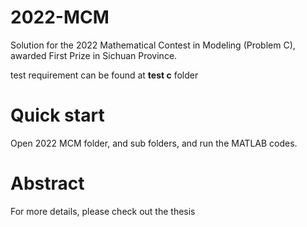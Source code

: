# 2022-MCM
Solution for the 2022 Mathematical Contest in Modeling (Problem C), awarded First Prize in Sichuan Province.

test requirement can be found at **test c** folder

# Quick start

Open 2022 MCM folder, and sub folders, and run the MATLAB codes. 

# Abstract

For more details, please check out the thesis

